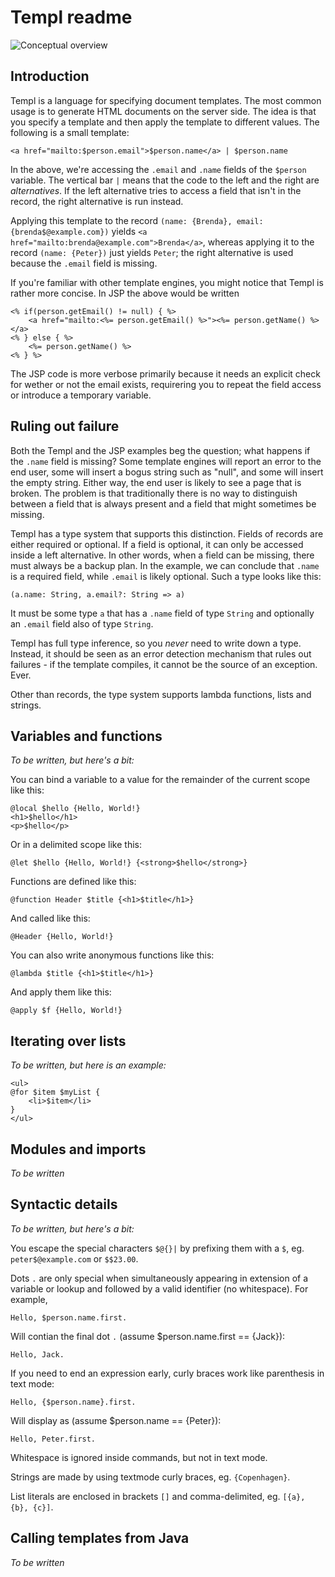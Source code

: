 Templ readme
============

![Conceptual overview](http://imgur.com/Glaru.png "Conceptual overview")


Introduction
------------

Templ is a language for specifying document templates.
The most common usage is to generate HTML documents on the server side.
The idea is that you specify a template and then apply the template to
different values. The following is a small template:

    <a href="mailto:$person.email">$person.name</a> | $person.name

In the above, we're accessing the `.email` and `.name` fields of the 
`$person` variable. The vertical bar `|` means that the code to the 
left and the right are *alternatives*. If the left alternative tries
to access a field that isn't in the record, the right alternative is
run instead.

Applying this template to the record `(name: {Brenda}, email: {brenda$@example.com})`
yields `<a href="mailto:brenda@example.com">Brenda</a>`, whereas applying it to
the record `(name: {Peter})` just yields `Peter`; 
the right alternative is used because the `.email` field is missing.

If you're familiar with other template engines, you might notice that Templ
is rather more concise. In JSP the above would be written

    <% if(person.getEmail() != null) { %>
        <a href="mailto:<%= person.getEmail() %>"><%= person.getName() %></a>
    <% } else { %>
        <%= person.getName() %>
    <% } %>

The JSP code is more verbose primarily because it needs an explicit 
check for wether or not the email exists, requirering you to repeat
the field access or introduce a temporary variable.


Ruling out failure
------------------

Both the Templ and the JSP examples beg the question; what happens if the 
`.name` field is missing? Some template engines will report an error to
the end user, some will insert a bogus string such as "null", and some will 
insert the empty string. Either way, the end user is likely to see a page 
that is broken. The problem is that traditionally there is no way to 
distinguish between a field that is always present and a field that might 
sometimes be missing.

Templ has a type system that supports this distinction. Fields of records
are either required or optional. If a field is optional, it can only be 
accessed inside a left alternative. In other words, when a field can be 
missing, there must always be a backup plan. In the example, we can 
conclude that `.name` is a required field, while `.email` is likely 
optional. Such a type looks like this: 

    (a.name: String, a.email?: String => a)
    
It must be some type `a` that has a `.name` field of type `String` and 
optionally an `.email` field also of type `String`.

Templ has full type inference, so you *never* need to write down a type.
Instead, it should be seen as an error detection mechanism that rules out 
failures - if the template compiles, it cannot be the source of an exception. Ever.

Other than records, the type system supports lambda functions, lists
and strings.


Variables and functions
-----------------------

*To be written, but here's a bit:*

You can bind a variable to a value for the remainder of the 
current scope like this:

    @local $hello {Hello, World!}
    <h1>$hello</h1>
    <p>$hello</p>

Or in a delimited scope like this:

    @let $hello {Hello, World!} {<strong>$hello</strong>}

Functions are defined like this:

    @function Header $title {<h1>$title</h1>}
    
And called like this:
    
    @Header {Hello, World!}

You can also write anonymous functions like this:

    @lambda $title {<h1>$title</h1>}

And apply them like this:

    @apply $f {Hello, World!}


Iterating over lists
--------------------

*To be written, but here is an example:*

    <ul>
    @for $item $myList {
        <li>$item</li>
    }
    </ul>


Modules and imports
-------------------
*To be written*


Syntactic details
-----------------

*To be written, but here's a bit:*

You escape the special characters `$@{}|` by prefixing them
with a `$`, eg. `peter$@example.com` or `$$23.00`.

Dots `.` are only special when simultaneously appearing in extension of a
variable or lookup and followed by a valid identifier (no whitespace).
For example,

    Hello, $person.name.first.

Will contian the final dot `.` (assume $person.name.first == {Jack}):

    Hello, Jack.

If you need to end an expression early, curly braces work like 
parenthesis in text mode:

    Hello, {$person.name}.first.

Will display as (assume $person.name == {Peter}):

    Hello, Peter.first.

Whitespace is ignored inside commands, but not in text mode.

Strings are made by using textmode curly braces, eg. `{Copenhagen}`.

List literals are enclosed in brackets `[]` and comma-delimited, eg. `[{a}, {b}, {c}]`.

Calling templates from Java
---------------------------

*To be written*

